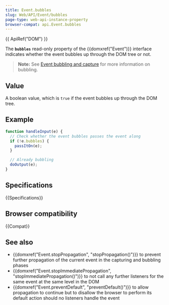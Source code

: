 ```yaml
---
title: Event.bubbles
slug: Web/API/Event/bubbles
page-type: web-api-instance-property
browser-compat: api.Event.bubbles
---
```


{{ ApiRef("DOM") }}

The **`bubbles`** read-only property of the {{domxref("Event")}} interface indicates whether the event bubbles up through the DOM tree or not.

> **Note:** See [Event bubbling and capture](/en-US/docs/Learn/JavaScript/Building_blocks/Events#event_bubbling_and_capture) for more information on bubbling.

## Value

A boolean value, which is `true` if the event bubbles up through the DOM tree.

## Example

```js
function handleInput(e) {
  // Check whether the event bubbles passes the event along
  if (!e.bubbles) {
    passItOn(e);
  }

  // Already bubbling
  doOutput(e);
}
```

## Specifications

{{Specifications}}

## Browser compatibility

{{Compat}}

## See also

- {{domxref("Event.stopPropagation", "stopPropagation()")}} to prevent further propagation of the current event in the capturing and bubbling phases
- {{domxref("Event.stopImmediatePropagation", "stopImmediatePropagation()")}} to not call any further listeners for the same event at the same level in the DOM
- {{domxref("Event.preventDefault", "preventDefault()")}} to allow propagation to continue but to disallow the browser to perform its default action should no listeners handle the event
